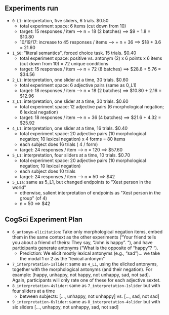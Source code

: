## Experiments run

- `0_L1`: interpretation, five sliders, 6 trials. $0.50
  - total experiment space: 6 items (cut down from 10)
  - target: 15 responses / item --> n = 18 (2 batches) ==> $9 + 1.8 = $10.80
  - 10/19/17: increase to 45 responses / items --> + n = 36 ==> $18 + 3.6 = 21.60
- `1_S0`: "literal semantics", forced choice task. 15 trials. $0.40
  - total experiment space: positive vs. antonym (2) x 6 points x 6 items (cut down from 10) = 72 unique conditions
  - target: 15 responses / item --> n = 72 (8 batches) ==> $28.8 + 5.76 = $34.56
- `2_L1`: interpretation, one slider at a time,  30 trials. $0.60
  - total experiment space: 6 adjective pairs (same as 0_L1)
  - target: 18 responses / item --> n = 18 (2 batches) ==> $10.80 + 2.16 = $12.96
- `3_L1`: interpretation, one slider at a time,  30 trials. $0.60
  - total experiment space: 12 adjective pairs (6 morphological negation; 6 lexical negation)
  - target: 18 responses / item --> n = 36 (4 batches) ==> $21.6 + 4.32 = $25.92
- `4_L1`: interpretation, one slider at a time,  16 trials. $0.40
  - total experiment space: 20 adjective pairs (10 morphological negation; 10 lexical negation) x 4 forms = 80 items
  - each subject does 16 trials ( 4 / form)
  - target: 24 responses / item --> n = 120 ==> $57.60
- `5_L1`: interpretation, four sliders at a time,  10 trials. $0.70
    - total experiment space: 20 adjective pairs (10 morphological negation; 10 lexical negation)
    - each subject does 10 trials
    - target: 24 responses / item --> n = 50 ==> $42
- `5_L1a`: same as 5_L1, but changed endpoints to "Xest person in the world"
  - otherwise, salient interpretation of endpoints as "Xest person in the group" (of 4)
  - n = 50 ==> $42

## CogSci Experiment Plan
- `6_antonym-elicitation`: Take only morphological negation items, embed them in the same context as the other experiments (“Your friend tells you about a friend of theirs: They say, “John is happy”. “), and have participants generate antonyms (“What is the opposite of “happy”? “).
  - Prediction: We elicit mostly lexical antonyms (e.g., “sad”)… we take the modal 1 or 2 as the “lexical antonym"
- `7_interpretation-1slider`: same as `4_L1`, using the elicited antonyms, together with the morphological antonyms (and their negation). For example: [happy, unhappy, not happy, not unhappy, sad, not sad]. Again, participants will only rate one of these for each adjective sextet.
- `8_interpretation-4slider`: same as `7_interpretation-1slider` but with four sliders at a time
  - between subjects: [..., unhappy, not unhappy] vs. [..., sad, not sad]
- `9_interpretation-6slider`: same as `8_interpretation-4slider` but with six sliders [..., unhappy, not unhappy, sad, not sad]
